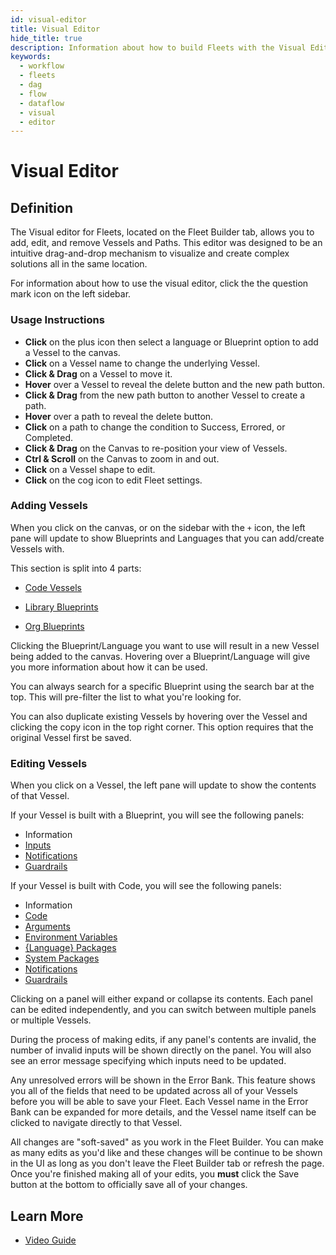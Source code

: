 ```yaml
---
id: visual-editor
title: Visual Editor
hide_title: true
description: Information about how to build Fleets with the Visual Editor.
keywords:
  - workflow
  - fleets
  - dag
  - flow
  - dataflow
  - visual
  - editor
---
```

# Visual Editor

## Definition

The Visual editor for Fleets, located on the Fleet Builder tab, allows you to add, edit, and remove Vessels and Paths. This editor was designed to be an intuitive drag-and-drop mechanism to visualize and create complex solutions all in the same location.

For information about how to use the visual editor, click the the question mark icon on the left sidebar.

### Usage Instructions

- **Click** on the plus icon then select a language or Blueprint option to add a Vessel to the canvas.
- **Click** on a Vessel name to change the underlying Vessel.
- **Click & Drag** on a Vessel to move it.
- **Hover** over a Vessel to reveal the delete button and the new path button.
- **Click & Drag** from the new path button to another Vessel to create a path.
- **Hover** over a path to reveal the delete button.
- **Click** on a path to change the condition to Success, Errored, or Completed.
- **Click & Drag** on the Canvas to re-position your view of Vessels.
- **Ctrl & Scroll** on the Canvas to zoom in and out.
- **Click** on a Vessel shape to edit.
- **Click** on the cog icon to edit Fleet settings.

### Adding Vessels

When you click on the canvas, or on the sidebar with the `+` icon, the left pane will update to show Blueprints and Languages that you can add/create Vessels with.

This section is split into 4 parts:
- [Code Vessels](../code/code-overview.md)

- [Library Blueprints](../blueprints/blueprint-library/blueprint-library-overview.md)

- [Org Blueprints](../blueprints/blueprints-overview.md)
  
Clicking the Blueprint/Language you want to use will result in a new Vessel being added to the canvas. Hovering over a Blueprint/Language will give you more information about how it can be used.

You can always search for a specific Blueprint using the search bar at the top. This will pre-filter the list to what you're looking for.

You can also duplicate existing Vessels by hovering over the Vessel and clicking the copy icon in the top right corner. This option requires that the original Vessel first be saved.

### Editing Vessels

When you click on a Vessel, the left pane will update to show the contents of that Vessel. 

If your Vessel is built with a Blueprint, you will see the following panels:

- Information
- [Inputs](../inputs.md)
- [Notifications](../notifications.md)
- [Guardrails](../guardrails.md)

If your Vessel is built with Code, you will see the following panels:

- Information
- [Code](../code/code-overview.md)
- [Arguments](../arguments.md)
- [Environment Variables](../environment-variables/environment-variables-overview.md)
- [{Language} Packages](../packages/external-package-dependencies.md)
- [System Packages](../packages/system-package-dependencies.md)
- [Notifications](../notifications.md)
- [Guardrails](../guardrails.md)

Clicking on a panel will either expand or collapse its contents. Each panel can be edited independently, and you can switch between multiple panels or multiple Vessels.

During the process of making edits, if any panel's contents are invalid, the number of invalid inputs will be shown directly on the panel. You will also see an error message specifying which inputs need to be updated. 

Any unresolved errors will be shown in the Error Bank. This feature shows you all of the fields that need to be updated across all of your Vessels before you will be able to save your Fleet. Each Vessel name in the Error Bank can be expanded for more details, and the Vessel name itself can be clicked to navigate directly to that Vessel.

All changes are "soft-saved" as you work in the Fleet Builder. You can make as many edits as you'd like and these changes will be continue to be shown in the UI as long as you don't leave the Fleet Builder tab or refresh the page. Once you're finished making all of your edits, you **must** click the Save button at the bottom to officially save all of your changes.

## Learn More

- [Video Guide](https://youtu.be/sTQid-R5dcs)